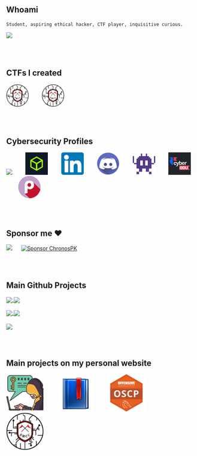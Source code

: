 ## Whoami

```plain
Student, aspiring ethical hacker, CTF player, inquisitive curious. 
```

<a href="https://chronossec.site/s/whoami/" target="_blank" rel="noopener noreferrer"><img src="https://img.shields.io/badge/About%20Me-chronossec.site-2F26B3?style=for-the-badge&logo=github"></a>

<br><br>

## CTFs I created

<p>
  <a href="https://chronossec.site/SMCC_2023_DEV/" target="_blank"><img src="./icons/SMCC-circle.png" width="60" height="60"></a>
  &nbsp;&nbsp;&nbsp;&nbsp;&nbsp;&nbsp;&nbsp;
  <a href="https://smcc2024.com" target="_blank"><img src="./icons/SMCC-circle.png" width="60" height="60"></a>
  &nbsp;&nbsp;&nbsp;&nbsp;&nbsp;&nbsp;&nbsp;
</p>

<br><br>

## Cybersecurity Profiles

<p>
  <a href="https://tryhackme.com/p/s.marin.ionut" target="_blank"><img src="https://tryhackme-badges.s3.amazonaws.com/s.marin.ionut.png"></a>
  &nbsp;&nbsp;&nbsp;&nbsp;&nbsp;&nbsp;&nbsp;
  <a href="https://app.hackthebox.com/profile/691012" target="_blank"><img src="./icons/htb.jpg" width="60" height="60"></a>
  &nbsp;&nbsp;&nbsp;&nbsp;&nbsp;&nbsp;&nbsp;
  <a href="https://www.linkedin.com/in/radumarin001/" target="_blank"><img src="./icons/linkedin.png" width="60" height="60"></a>
  &nbsp;&nbsp;&nbsp;&nbsp;&nbsp;&nbsp;&nbsp;
  <a href="https://discord.com/users/602129324136464394" target="_blank"><img src="./icons/discord_icon.png" width="60" height="60"></a>
  &nbsp;&nbsp;&nbsp;&nbsp;&nbsp;&nbsp;&nbsp;
  <a href="https://chronossec.site/s/" target="_blank"><img src="./icons/chronossec.svg" width="60" height="60"></a>
  &nbsp;&nbsp;&nbsp;&nbsp;&nbsp;&nbsp;&nbsp;
  <a href="https://app.cyber-edu.co/user/89f41bb0-25ea-11ec-85ba-b5c17388972b" target="_blank"><img src="./icons/cyberedu.png" width="60" height="60"></a>
  &nbsp;&nbsp;&nbsp;&nbsp;&nbsp;&nbsp;&nbsp;
  <a href="https://play.picoctf.org/users/Radupk" target="_blank"><img src="./icons/picoctf.png" width="60" height="60"></a>
</p>

<br><br>


## Sponsor me ♥

<a href="https://www.buymeacoffee.com/chronossec" target="_blank"><img src="https://img.buymeacoffee.com/button-api/?text=Hope you enjoy my content!&emoji=♥️&slug=chronossec&button_colour=4034c9&font_colour=ffffff&font_family=Lato&outline_colour=ffffff&coffee_colour=FFDD00" /></a>
&nbsp;&nbsp;&nbsp;&nbsp;
<a href="https://github.com/sponsors/ChronosPK">
  <img src="https://img.shields.io/badge/Sponsor-ChronosPK-blue.svg" alt="Sponsor ChronosPK" width="300">
</a>



<br><br>


## Main Github Projects

<a href = "https://github.com/ChronosPk/pentesting-cheatsheets" target="_blank">
<img src = "https://github-readme-stats.vercel.app/api/pin/?username=ChronosPk&repo=pentesting-cheatsheets&theme=dark&hide_border" align = "center" />
</a>
<a href = "https://github.com/ChronosPk/SMCC-2023" target="_blank">
<img src = "https://github-readme-stats.vercel.app/api/pin/?username=ChronosPk&repo=SMCC-2023&theme=dark&hide_border" align = "center" />
</a> 
<br><br>
<a href = "https://github.com/ChronosPk/WiFI_locally_extract_passwords" target="_blank">
<img src = "https://github-readme-stats.vercel.app/api/pin/?username=ChronosPk&repo=WiFI_locally_extract_passwords&theme=dark&hide_border" align = "center" />
</a> 
<a href = "https://github.com/ChronosPk/port-grabber" target="_blank">
<img src = "https://github-readme-stats.vercel.app/api/pin/?username=ChronosPk&repo=port-grabber&theme=dark&hide_border" align = "center" />
</a> 
<br><br>
<a href = "https://github.com/ChronosPk/APET" target="_blank">
<img src = "https://github-readme-stats.vercel.app/api/pin/?username=ChronosPk&repo=APET&theme=dark&hide_border" align = "center" />
</a> 

<br><br>

## Main projects on my personal website
<p>
  <a href="https://chronossec.site/s/cheatsheets/pentest-enumertation" target="_blank"><img src="./icons/penetration_testing_icon.png" width="100" height="100"/></a>
  &nbsp;&nbsp;&nbsp;&nbsp;&nbsp;&nbsp;&nbsp;
  <a href="https://chronossec.site/s/cheatsheets/learning-resources" target="_blank"><img src="./icons/bookmark_icon_for_resources.png" width="100" height="100"/></a>
  &nbsp;&nbsp;&nbsp;&nbsp;&nbsp;&nbsp;&nbsp;
  <a href="https://chronossec.site/s/writeups/cert-prep/" target="_blank"><img src="./icons/oscp.png" width="100" height="100"/></a>
  &nbsp;&nbsp;&nbsp;&nbsp;&nbsp;&nbsp;&nbsp;
  <a href="https://chronossec.site/SMCC_2023_development/" target="_blank"><img src="./icons/SMCC-circle.png" width="100" height="100"/></a>
</p>
